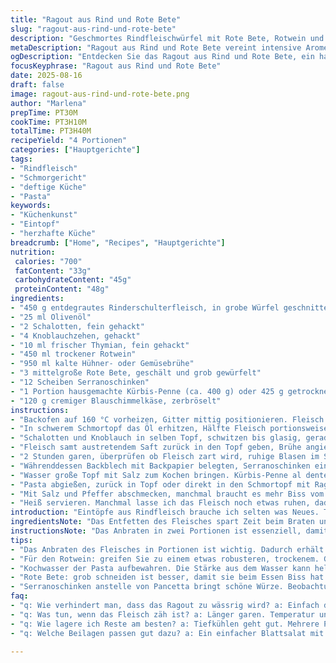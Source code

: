 ```yaml
---
title: "Ragout aus Rind und Rote Bete"
slug: "ragout-aus-rind-und-rote-bete"
description: "Geschmortes Rindfleischwürfel mit Rote Bete, Rotwein und frischem Thymian statt Rosmarin. Pancetta wird durch Serranoschinken ersetzt. Hausgemachte Pasta mit einem kleinen Anteil Kürbis im Teig verändert die Geschmacksnote. Das Gericht kombiniert herzhafte Aromen mit erdigen Noten der Bete. Lange Garzeit im Ofen, Sauce mit Kochwasser verfeinert und Blauschimmelkäse für den letzten Kick."
metaDescription: "Ragout aus Rind und Rote Bete vereint intensive Aromen und erdige Noten. Ein besonderes Gericht für besondere Anlässe."
ogDescription: "Entdecken Sie das Ragout aus Rind und Rote Bete, ein harmonisches Zusammenspiel aus Fleisch und erdigen Noten"
focusKeyphrase: "Ragout aus Rind und Rote Bete"
date: 2025-08-16
draft: false
image: ragout-aus-rind-und-rote-bete.png
author: "Marlena"
prepTime: PT30M
cookTime: PT3H10M
totalTime: PT3H40M
recipeYield: "4 Portionen"
categories: ["Hauptgerichte"]
tags:
- "Rindfleisch"
- "Schmorgericht"
- "deftige Küche"
- "Pasta"
keywords:
- "Küchenkunst"
- "Eintopf"
- "herzhafte Küche"
breadcrumb: ["Home", "Recipes", "Hauptgerichte"]
nutrition: 
 calories: "700"
 fatContent: "33g"
 carbohydrateContent: "45g"
 proteinContent: "48g"
ingredients:
- "450 g entdegrautes Rinderschulterfleisch, in grobe Würfel geschnitten"
- "25 ml Olivenöl"
- "2 Schalotten, fein gehackt"
- "4 Knoblauchzehen, gehackt"
- "10 ml frischer Thymian, fein gehackt"
- "450 ml trockener Rotwein"
- "950 ml kalte Hühner- oder Gemüsebrühe"
- "3 mittelgroße Rote Bete, geschält und grob gewürfelt"
- "12 Scheiben Serranoschinken"
- "1 Portion hausgemachte Kürbis-Penne (ca. 400 g) oder 425 g getrocknete Penne"
- "120 g cremiger Blauschimmelkäse, zerbröselt"
instructions:
- "Backofen auf 160 °C vorheizen, Gitter mittig positionieren. Fleisch mit Salz und Pfeffer würzen."
- "In schwerem Schmortopf das Öl erhitzen, Hälfte Fleisch portionsweise kräftig rundum anbraten bis goldbraun, herausnehmen und beiseitestellen, damit sich keine Flüssigkeit staut und Fleisch schöne Kruste bekommt."
- "Schalotten und Knoblauch in selben Topf, schwitzen bis glasig, gerade leicht Farbe nehmen. Thymian unterheben, Rotwein zugießen, mit Holzlöffel den Bratensatz abkratzen. Flüssigkeit etwa zur Hälfte einreduzieren, das sorgt für Konzentration der Aromen."
- "Fleisch samt austretendem Saft zurück in den Topf geben, Brühe angießen bis Fleisch bedeckt – nicht mehr, sonst wird’s wässrig. Rote Bete einrühren. Aufkochen, dann Deckel drauf, sofort in den Ofen stellen."
- "2 Stunden garen, überprüfen ob Fleisch zart wird, ruhige Blasen im Sud zeigen perfekte Temperatur. Nach Bedarf noch 10-15 Minuten länger, aber nicht zu weich, sonst zerfällt’s zu Brei."
- "Währenddessen Backblech mit Backpapier belegten, Serranoschinken einzeln auslegen. Im vorgeheizten Ofen bei 190 °C 10 Minuten backen bis knusprig, Farbe und Aroma entwickeln sich schnell, passen auf und nicht verbrennen lassen. Abtropfen auf Küchenpapier, ruhig zerbrechen zum Servieren."
- "Wasser große Topf mit Salz zum Kochen bringen. Kürbis-Penne al dente kochen – Hausgemachte brauchen 4 Minuten, getrocknete 6, unbedingt probieren. Vor dem Abgießen etwa 125 ml Kochwasser auffangen."
- "Pasta abgießen, zurück in Topf oder direkt in den Schmortopf mit Ragout geben. Gut vermischen, Sauce anpassen mit Kochwasser, verdünnen oder andicken nach Geschmack."
- "Mit Salz und Pfeffer abschmecken, manchmal braucht es mehr Biss vom Wein oder einen Spritzer Essig, den verliert man beim Anrichten schnell aus dem Sinn. Auf Teller verteilen, mit knusprigem Serrano und Blauschimmelkäse bestreuen."
- "Heiß servieren. Manchmal lasse ich das Fleisch noch etwas ruhen, dadurch zieht sich die Sauce zusammen, intensivere Konsistenz."
introduction: "Eintöpfe aus Rindfleisch brauche ich selten was Neues. Trotzdem hat mich die Kombination von Rote Bete und Rotwein wieder gereizt, probierte statt Rosmarin frisch gehackten Thymian. Die Erde der Bete mit der Schwere des Fleisches. Pancetta ersetze ich oft durch Serrano, etwas dünner, aber genauso knusprig – bringt mehr Würze. Für die Pasta experimentierte ich mit Kürbis in den Teig, das gab dem ganzen Gericht eine leichte Süße die die Säure vom Wein perfekt kontrastiert. Das Einkochen ist entscheidend: Wie die Flüssigkeit verdampft, genau beobachten, nicht zu nass oder zu trocken lassen. Sauce mit ein bisschen Kochwasser geschmeidig machen, nie einfach nur wegschütten. Am Schluss darf der Blauschimmelkäse ruhig provozieren und macht die ganze Sache interessant. "
ingredientsNote: "Das Entfetten des Fleisches spart Zeit beim Braten und verhindert eine zu fettige Sauce. Frischer Thymian zeigt sich hier als gute Alternative zum Rosmarin, weil er feiner ist und nicht dominiert. Rote Bete grob schneiden, nicht zu klein, sie darf noch feste Biss haben, nach mehreren Versuchen schmeckt mir die festere Textur besser. Serranoschinken statt Pancetta – oft besser zu finden und preiswerter. Für die Pasta Kürbis pürieren und mit etwas Rote Bete Saft mischen, so wird der Farbton interessant und Geschmack komplex. Gekaufte Penne sind okay; beim Kochen unbedingt probieren, gerade bei frischen Nudeln. Brühe sollte mild sein, Gemüsebrühe ist genauso geeignet, spart Kalorien. Rotwein sollte trocken und robust sein; ich greife gern zu einem Côtes du Rhône."
instructionsNote: "Das Anbraten in zwei Portionen ist essenziell, damit Fleisch nicht dämpft sondern Röstaromen bekommt. Zu dicht schichten bringt nur Saft, keine Kruste. Das Reduzieren des Weins auf etwa die Hälfte sorgt für Tiefe, nicht einfach aufgießen und los; ich hab's mal überstürzt und die Sauce war zu dünn und langweilig. Den Schmortopf mit Deckel in den Ofen stellen garantiert gleichmäßige Wärme und verhindert Anbrennen. Temperatur und Zeit unbedingt kombinieren mit kurzen Checks, da jeder Ofen anders tickt. Pancetta/Kochschinken genau beobachten im Ofen, sonst wird es bitter. Beim Kochen der Pasta gilt: Bissprobe statt striktes Timing. Kochwasser auffangen, weil das passt mit Stärke und Salz, Flüssigkeit zum Auflockern der Sauce, sonst zerfällt das Ragout oder ist zu dick und klebrig. Beim Abschmecken niemals nachlässig sein, oft fehlt ein bisschen Säure oder Salz. Blauschimmelkäse zuletzt, weil er schmeckt und optisch das Gericht auflockert."
tips:
- "Das Anbraten des Fleisches in Portionen ist wichtig. Dadurch erhält es eine schöne Kruste. Bei zu viel Fleisch zusammen wird’s gedämpft. Achten Sie auf die goldbraune Farbe."
- "Für den Rotwein: greifen Sie zu einem etwas robusteren, trockenem. Geprüfter Favorit bei mir ist Côtes du Rhône. Aromen entwickeln sich durch das Reduzieren. Schmeckt intensiver."
- "Kochwasser der Pasta aufbewahren. Die Stärke aus dem Wasser kann helfen, die Sauce zu binden. Wenn’s zu dick ist, nachjustieren mit etwas kochendem Wasser. Nicht verschwenden."
- "Rote Bete: grob schneiden ist besser, damit sie beim Essen Biss hat. Ich habe es mal zu klein gemacht, dann war der Geschmack nicht mehr gleich. Textur ist entscheidend."
- "Serranoschinken anstelle von Pancetta bringt schöne Würze. Beobachtungen beim Backen: nicht verbrennen lassen. Kurz aufpassen, dann abtropfen auf Küchenpapier. Zerbröseln beim Servieren."
faq:
- "q: Wie verhindert man, dass das Ragout zu wässrig wird? a: Einfach darauf achten, dass die Brühe nicht das Fleisch überdeckt. Wenn’s zu viel ist, abgießen und Sauce eindicken."
- "q: Was tun, wenn das Fleisch zäh ist? a: Länger garen. Temperatur und Zeit sind entscheidend. Manchmal muss man nach 2 Stunden kontrollieren und nachjustieren."
- "q: Wie lagere ich Reste am besten? a: Tiefkühlen geht gut. Mehrere Portionen aufteilen in Dosen. Oder einfach im Kühlschrank kaltstellen. Passt für schnelle Gerichte."
- "q: Welche Beilagen passen gut dazu? a: Ein einfacher Blattsalat mit Vinaigrette. Oder knuspriges Brot, um die Sauce aufzutunken. Reis passt auch gut."

---
```

